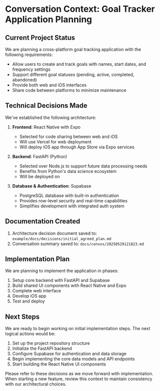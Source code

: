 # Conversation Context: Goal Tracker Application Planning

## Current Project Status
We are planning a cross-platform goal tracking application with the following requirements:
- Allow users to create and track goals with names, start dates, and frequency settings
- Support different goal statuses (pending, active, completed, abandoned)
- Provide both web and iOS interfaces
- Share code between platforms to minimize maintenance

## Technical Decisions Made
We've established the following architecture:

1. **Frontend**: React Native with Expo
   - Selected for code sharing between web and iOS
   - Will use Vercel for web deployment
   - Will deploy iOS app through App Store via Expo services

2. **Backend**: FastAPI (Python)
   - Selected over Node.js to support future data processing needs
   - Benefits from Python's data science ecosystem
   - Will be deployed on

3. **Database & Authentication**: Supabase
   - PostgreSQL database with built-in authentication
   - Provides row-level security and real-time capabilities
   - Simplifies development with integrated auth system

## Documentation Created
1. Architecture decision document saved to: `example/docs/decisions/initial_agreed_plan.md`
2. Conversation summary saved to: `docs/convos/20250529121823.md`

## Implementation Plan
We are planning to implement the application in phases:
1. Setup core backend with FastAPI and Supabase
2. Build shared UI components with React Native and Expo
3. Complete web interface
4. Develop iOS app
5. Test and deploy

## Next Steps
We are ready to begin working on initial implementation steps. The next logical actions would be:
1. Set up the project repository structure
2. Initialize the FastAPI backend
3. Configure Supabase for authentication and data storage
4. Begin implementing the core data models and API endpoints
5. Start building the React Native UI components

Please refer to these decisions as we move forward with implementation. When starting a new feature, review this context to maintain consistency with our architectural choices.
